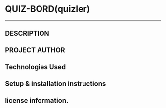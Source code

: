 # QUIZ-BORD(quizler)
***
## DESCRIPTION
## PROJECT AUTHOR

## Technologies Used

## Setup & installation instructions

## license information. 